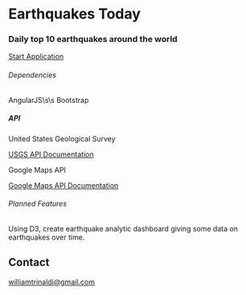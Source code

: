 # Earthquakes Today
### Daily top 10 earthquakes around the world

[Start Application](https://wtrinaldi.github.io/earthquakeAppAngularJS/)

###### Dependencies
AngularJS\s\s
Bootstrap

##### API
United States Geological Survey

[USGS API Documentation](https://earthquake.usgs.gov/fdsnws/event/1/)

Google Maps API

[Google Maps API Documentation](https://developers.google.com/maps/documentation/javascript/tutorial)

###### Planned Features
Using D3, create earthquake analytic dashboard giving some data on earthquakes over time.

## Contact

williamtrinaldi@gmail.com
 
